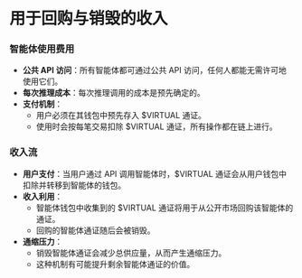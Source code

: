 # 用于回购与销毁的收入

### 智能体使用费用
- **公共 API 访问**：所有智能体都可通过公共 API 访问，任何人都能无需许可地使用它们。
- **每次推理成本**：每次推理调用的成本是预先确定的。
- **支付机制**：
    - 用户必须在其钱包中预先存入 $VIRTUAL 通证。
    - 使用时会按每笔交易扣除 $VIRTUAL 通证，所有操作都在链上进行。

### 收入流
- **用户支付**：当用户通过 API 调用智能体时，$VIRTUAL 通证会从用户钱包中扣除并转移到智能体的钱包。
- **收入利用**：
  - 智能体钱包中收集到的 $VIRTUAL 通证将用于从公开市场回购该智能体的通证。
  - 回购的智能体通证随后会被销毁。
- **通缩压力**：
  - 销毁智能体通证会减少总供应量，从而产生通缩压力。
  - 这种机制有可能提升剩余智能体通证的价值。
